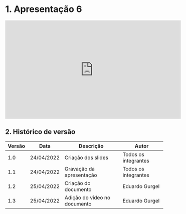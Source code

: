 # 1. Apresentação 6

<center>

<iframe width="560" height="315" src="https://www.youtube.com/embed/zjRNP0hjIaw" title="YouTube video player" frameborder="0" allow="accelerometer; autoplay; clipboard-write; encrypted-media; gyroscope; picture-in-picture" allowfullscreen></iframe>

</center>

## 2. Histórico de versão

| Versão | Data       | Descrição                    | Autor                |
| ------ | ---------- | ---------------------------- | -------------------- |
| 1.0    | 24/04/2022 | Criação dos slides           | Todos os integrantes |
| 1.1    | 24/04/2022 | Gravação da apresentação     | Todos os integrantes |
| 1.2    | 25/04/2022 | Criação do documento         | Eduardo Gurgel       |
| 1.3    | 25/04/2022 | Adição do vídeo no documento | Eduardo Gurgel       |
